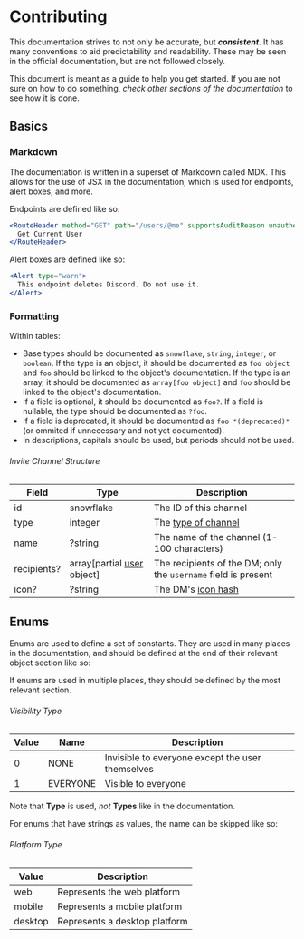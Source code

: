# Contributing

This documentation strives to not only be accurate, but ***consistent***. It has many conventions to aid predictability and readability. These may be seen in the official documentation, but are not followed closely.

This document is meant as a guide to help you get started. If you are not sure on how to do something, _check other sections of the documentation_ to see how it is done.

## Basics

### Markdown

The documentation is written in a superset of Markdown called MDX. This allows for the use of JSX in the documentation, which is used for endpoints, alert boxes, and more.

Endpoints are defined like so:

```jsx
<RouteHeader method="GET" path="/users/@me" supportsAuditReason unauthenticated supportsOAuth2="scope">
  Get Current User
</RouteHeader>
```

Alert boxes are defined like so:

```jsx
<Alert type="warn">
  This endpoint deletes Discord. Do not use it.
</Alert>
```

### Formatting

Within tables:

- Base types should be documented as `snowflake`, `string`, `integer`, or `boolean`. If the type is an object, it should be documented as `foo object` and `foo` should be linked to the object's documentation. If the type is an array, it should be documented as `array[foo object]` and `foo` should be linked to the object's documentation.
- If a field is optional, it should be documented as `foo?`. If a field is nullable, the type should be documented as `?foo`.
- If a field is deprecated, it should be documented as `foo *(deprecated)*` (or ommited if unnecessary and not yet documented).
- In descriptions, capitals should be used, but periods should not be used.

###### Invite Channel Structure

| Field       | Type                                                      | Description                                                    |
| ----------- | --------------------------------------------------------- | -------------------------------------------------------------- |
| id          | snowflake                                                 | The ID of this channel                                         |
| type        | integer                                                   | The [type of channel](/resources/channel#channel-types)        |
| name        | ?string                                                   | The name of the channel (1-100 characters)                     |
| recipients? | array[partial [user](/resources/user#user-object) object] | The recipients of the DM; only the `username` field is present |
| icon?       | ?string                                                   | The DM's [icon hash](/reference#cdn-formatting)                |

## Enums

Enums are used to define a set of constants. They are used in many places in the documentation, and should be defined at the end of their relevant object section like so:

If enums are used in multiple places, they should be defined by the most relevant section.

###### Visibility Type

| Value | Name     | Description                                      |
| ----- | -------- | ------------------------------------------------ |
| 0     | NONE     | Invisible to everyone except the user themselves |
| 1     | EVERYONE | Visible to everyone                              |

Note that **Type** is used, *not* **Types** like in the documentation.

For enums that have strings as values, the name can be skipped like so:

###### Platform Type

| Value   | Description                   |
| ------- | ----------------------------- |
| web     | Represents the web platform   |
| mobile  | Represents a mobile platform  |
| desktop | Represents a desktop platform |
